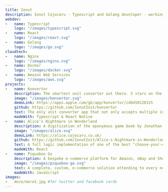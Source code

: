 ```yaml
---
title: Ionut
description: Ionut Cojocaru - Typescript and Golang developer - working with React, NextJS, React Native and Hugo
webdev:
-   name: Typescript
    logo: "/images/typescript.svg"
-   name: React
    logo: "/images/react.svg"
-   name: Golang
    logo: "/images/go.svg"
cloudtech:
-   name: Nginx
    logo: "/images/nginx.svg"
-   name: Docker
    logo: "/images/docker.svg"
-   name: Amazon Web Services
    logo: "/images/aws.svg"
projects:
-   name: Konvertor
    description: The smartest unit converter out there. 5 stars on the App Store
    image: "/images/konvertor.svg"
    demoLink: https://apps.apple.com/gb/app/konvertor/id6450120315
    github: https://github.com/IonutInit/konvertor
    text: The only unit converter app that not only accepts multiple inputs and provides multiple outputs, but has two different calculators integrated to help navigate the intricacies of unit conversions. For example you can find how many hours and minutes are in 3 weeks and 5 days (or 3 weeks minus 5 days); or how many miles per hour are 5 inches per minutes. One additional feature is an experimental voice command.    
    madeWith: Typescript & React Native
-   name: Alice's Nightmare in Wonderland
    description: A digitization of the eponymous game book by Jonathan Green.
    image: "/images/alice.svg"
    demoLink: https://alice.cojocaru.co.uk/
    github: https://github.com/IonutInit/Alice-s-Nightmare-in-Wonderland
    text: A full logic implementation of one of the best "choose-your-own-path" adventure books. Alice makes a new trip to Wonderland, where she has to fight terrible enemies (sometimes more at once) and meet new, quirky characters. Hard decisions await at every step, while various artifacts and of course, her own growing abilities, help her along the way.
    madeWith: React
-   name: Piquaboo Go
    description: A bespoke e-commerce platform for Amazon, eBay and Shopify
    image: "/images/piquaboo-go.svg"
    text: A complete, custom, e-commerce solution attending to every need a small e-commerce business can have. It consisted of two main components, accountancy and product management. The former calculated sales, UK and EU tax, costs, providing consolidated data to be fed into an accountancy software. The latter handled everything from inventory management, price automation, listing and help with shipping.
    madeWith: JavaScript
images:
-   more/more1.jpg #for twitter and facebook cards
---
```




